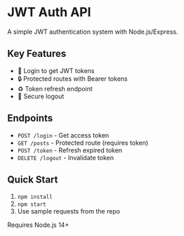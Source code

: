 # JWT Auth API

A simple JWT authentication system with Node.js/Express.

## Key Features

- 🔑 Login to get JWT tokens
- 🔒 Protected routes with Bearer tokens
- ♻️ Token refresh endpoint
- 🚪 Secure logout

## Endpoints

- `POST /login` - Get access token
- `GET /posts` - Protected route (requires token)
- `POST /token` - Refresh expired token
- `DELETE /logout` - Invalidate token

## Quick Start

1. `npm install`
2. `npm start`
3. Use sample requests from the repo

Requires Node.js 14+
